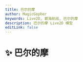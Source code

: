 ```yaml
---
title: 巴尔的摩
author: MagicGopher
keywords: Live2D, 碧海航线, 巴尔的摩
description: 巴尔的摩 Live2D 模型
editLink: false
---
```


# ✨ 巴尔的摩

<ClientOnly>
    <Live2DViewer modelUrl="https://fastly.jsdelivr.net/gh/magicgopher/blog-live2d-models/AzurLane/baerdimo_6/baerdimo_6.model3.json" :scale="0.1" :offset-x="-100" />
</ClientOnly>